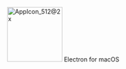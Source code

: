 <img width="128" alt="AppIcon_512@2x" src="https://github.com/user-attachments/assets/2eeaa993-5adb-4188-9a6a-b1cddc8d439d" />
Electron for macOS

